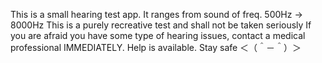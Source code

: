 This is a small hearing test app.
It ranges from sound of freq. 500Hz -> 8000Hz
This is a purely recreative test and shall not be taken seriously
If you are afraid you have some type of hearing issues, contact a medical professional IMMEDIATELY. Help is available.
Stay safe ＜（＾－＾）＞
